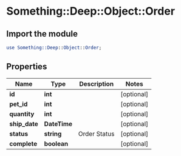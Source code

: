 # Something::Deep::Object::Order

## Import the module
```perl
use Something::Deep::Object::Order;
```

## Properties
Name | Type | Description | Notes
------------ | ------------- | ------------- | -------------
**id** | **int** |  | [optional] 
**pet_id** | **int** |  | [optional] 
**quantity** | **int** |  | [optional] 
**ship_date** | **DateTime** |  | [optional] 
**status** | **string** | Order Status | [optional] 
**complete** | **boolean** |  | [optional] 


